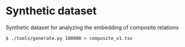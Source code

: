 # Synthetic dataset

Synthetic dataset for analyzing the embedding of composite relations

```
$ ./tools/generate.py 100000 > composite_v1.tsv
```
